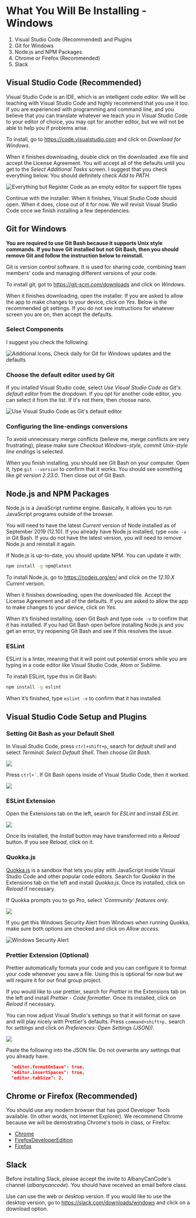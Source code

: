 # What You Will Be Installing - Windows

1. Visual Studio Code (Recommended) and Plugins
2. Git for Windows
3. Node.js and NPM Packages
4. Chrome or Firefox (Recommended)
5. Slack

## Visual Studio Code (Recommended)

Visual Studio Code is an IDE, which is an intelligent code editor. We will be teaching with Visual Studio Code and highly recommend that you use it too. If you are experienced with programming and command line, and you believe that you can translate whatever we teach you in Visual Studio Code to your editor of choice, you may opt for another editor, but we will not be able to help you if problems arise.

To install, go to https://code.visualstudio.com and click on _Download for Windows_.

When it finishes downloading, double click on the downloaded .exe file and accept the License Agreement. You will accept all of the defaults until you get to the _Select Additional Tasks_ screen. I suggest that you check everything below. You should definitely check _Add to PATH_.

![Everything but Register Code as an empty editor for support file types](img/vsocde-select-additional-tasks.png)

Continue with the installer. When it finishes, Visual Studio Code should open. When it does, close out of it for now. We will revisit Visual Studio Code once we finish installing a few dependencies.

## Git for Windows

**You are required to use Git Bash because it supports Unix style commands. If you have Git installed but not Git Bash, then you should remove Git and follow the instruction below to reinstall.**

Git is version control software. It is used for sharing code, combining team members' code and managing different versions of your code.

To install git, got to https://git-scm.com/downloads and click on _Windows_.

When it finishes downloading, open the installer. If you are asked to allow the app to make changes to your device, click on _Yes_. Below is the recommended git settings. If you do not see instructions for whatever screen you are on, then accept the defaults.

### Select Components

I suggest you check the following:

![Additional Icons, Check daily for Git for Windows updates and the defaults](img/git-select-components.png)

### Choose the default editor used by Git

If you intalled Visual Studio code, select _Use Visual Studio Code as Git's default editor_ from the dropdown. If you opt for another code editor, you can select it from the list. If it's not there, then choose nano.

![Use Visual Studio Code as Git's default editor](img/git-default-editor.png)

### Configuring the line-endings conversions

To avoid unnecessary merge conflicts (believe me, merge conflicts are very frustrating), please make sure _Checkout Windows-style, commit Unix-style line endings_ is selected.

When you finish installing, you should see Git Bash on your computer. Open it, type `git --version` to confirm that it works. You should see something like _git version 2.23.0_. Then close out of Git Bash.

## Node.js and NPM Packages

Node.js is a JavaScript runtime engine. Basically, it allows you to run JavaScript programs outside of the browser.

You will need to have the latest _Current_ version of Node installed as of September 2019 (12.10). If you already have Node.js installed, type `node -v` in Git Bash. If you do not have the latest version, you will need to remove Node.js and reinstall it again.

If Node.js is up-to-date, you should update NPM. You can update it with:

```bash
npm install -g npm@latest
```

To install Node.js, go to https://nodejs.org/en/ and click on the _12.10.X Current_ version.

When it finishes downloading, open the downloaded file. Accept the License Agreement and all of the defaults. If you are asked to allow the app to make changes to your device, click on _Yes_.

When it’s finished installing, open Git Bash and type `node -v` to confirm that it has installed. If you had Git Bash open before installing Node.js and you get an error, try reopening Git Bash and see if this resolves the issue.

### ESLint

ESLint is a linter, meaning that it will point out potential errors while you are typing in a code editor like Visual Studio Code, Atom or Sublime.

To install ESLint, type this in Git Bash:

```bash
npm install -g eslint
```

When it’s finished, type `eslint -v` to confirm that it has installed.

## Visual Studio Code Setup and Plugins

### Setting Git Bash as your Default Shell

In Visual Studio Code, press `ctrl+shift+p`, search for _default shell_ and select _Terminal: Select Default Shell_. Then choose _Git Bash_.

![](img/vscode-windows-shell.png)

Press `` ctrl+` ``. If Git Bash opens inside of Visual Studio Code, then it worked.

![](img/vscode-git-bash.png)

### ESLint Extension

Open the Extensions tab on the left, search for _ESLint_ and install _ESLint_.

![](img/vscode-eslint.png)

Once its installed, the _Install_ button may have transformed into a _Reload_ button. If you see _Reload_, click on it.

### Quokka.js

[Quokka.js](https://quokkajs.com/docs/?editor=vsc) is a sandbox that lets you play with JavaScript inside Visual Studio Code and other popular code editors. Search for _Quokka_ in the Extensions tab on the left and install _Quokka.js_. Once its installed, click on _Reload_ if necessary.

If Quokka prompts you to go Pro, select _'Community' features only_.

![](img/vscode-quokka-prompt.png)

If you get this Windows Security Alert from Windows when running Quokka, make sure both options are checked and click on _Allow access_.

![Windows Security Alert](img/quokka-windows-alert.png)

### Prettier Extension (Optional)

Prettier automatically formats your code and you can configure it to format your code whenever you save a file. Using this is optional for now but we will require it for our final group project.

If you would like to use prettier, search for _Prettier_ in the Extensions tab on the left and install _Prettier - Code formatter_. Once its installed, click on _Reload_ if necessary.

You can now adjust Visual Studio's settings so that it will format on save and will play nicely with Prettier's defaults. Press `command+shift+p,` search for _settings_ and click on _Preferences: Open Settings (JSON))_.

![](img/settings-search.png)

Paste the following into the JSON file. Do not overwrite any settings that you already have.

```json
  "editor.formatOnSave": true,
  "editor.insertSpaces": true,
  "editor.tabSize": 2,
```

## Chrome or Firefox (Recommended)

You should use any modern browser that has good Developer Tools available. (In other words, not Internet Explorer). We recommend Chrome because we will be demostrating Chrome's tools in class, or Firefox:

- [Chrome](https://www.google.com/chrome/)
- [FirefoxDeveloperEdition](https://www.mozilla.org/en-US/firefox/developer/)
- [Firefox](https://www.mozilla.org/en-US/firefox/)

## Slack

Before installing Slack, please accept the invite to AlbanyCanCode's channel (_albanycancode_). You should have received an email before class.

Use can use the web or desktop version. If you would like to use the desktop version, go to https://slack.com/downloads/windows and click on a download option.

